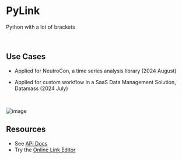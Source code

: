 # PyLink

Python with a lot of brackets

<br>

## Use Cases

* Applied for NeutroCon, a time series analysis library (2024 August)

* Applied for custom workflow in a SaaS Data Management Solution, Datamass (2024 July)

<br>

![image](https://github.com/user-attachments/assets/e96fce19-ca48-4af0-b618-c1d3e0af3529)

## Resources

* See [API Docs](https://link-api.notion.site/Link-API-Docs-532b815762d54814a6da676e325d5d39)
* Try the [Online Link Editor](https://online-link-editor.vercel.app/)

